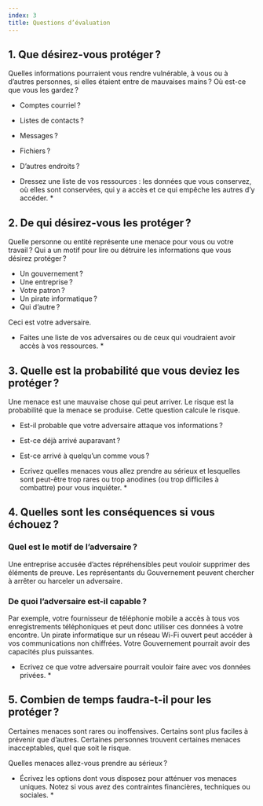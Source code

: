 ```yaml
---
index: 3
title: Questions d’évaluation
---
```

## 1. Que désirez-vous protéger ?

Quelles informations pourraient vous rendre vulnérable, à vous ou à d’autres personnes, si elles étaient entre de mauvaises mains ? Où est-ce que vous les gardez ?

* Comptes courriel ?
* Listes de contacts ?
* Messages ?
* Fichiers ?
* D’autres endroits ?

* Dressez une liste de vos ressources : les données que vous conservez, où elles sont conservées, qui y a accès et ce qui empêche les autres d’y accéder. *

## 2. De qui désirez-vous les protéger ?

Quelle personne ou entité représente une menace pour vous ou votre travail ? Qui a un motif pour lire ou détruire les informations que vous désirez protéger ?

* Un gouvernement ?
* Une entreprise ?
* Votre patron ?
* Un pirate informatique ?
* Qui d’autre ?

Ceci est votre adversaire.

* Faites une liste de vos adversaires ou de ceux qui voudraient avoir accès à vos ressources. *

## 3. Quelle est la probabilité que vous deviez les protéger ?

Une menace est une mauvaise chose qui peut arriver. Le risque est la probabilité que la menace se produise. Cette question calcule le risque.

* Est-il probable que votre adversaire attaque vos informations ?
* Est-ce déjà arrivé auparavant ?
* Est-ce arrivé à quelqu’un comme vous ?

* Ecrivez quelles menaces vous allez prendre au sérieux et lesquelles sont peut-être trop rares ou trop anodines (ou trop difficiles à combattre) pour vous inquiéter. *

## 4. Quelles sont les conséquences si vous échouez ?

### Quel est le motif de l’adversaire ?

Une entreprise accusée d’actes répréhensibles peut vouloir supprimer des éléments de preuve. Les représentants du Gouvernement peuvent chercher à arrêter ou harceler un adversaire.

### De quoi l’adversaire est-il capable ?

Par exemple, votre fournisseur de téléphonie mobile a accès à tous vos enregistrements téléphoniques et peut donc utiliser ces données à votre encontre. Un pirate informatique sur un réseau Wi-Fi ouvert peut accéder à vos communications non chiffrées. Votre Gouvernement pourrait avoir des capacités plus puissantes.

* Ecrivez ce que votre adversaire pourrait vouloir faire avec vos données privées. *

## 5. Combien de temps faudra-t-il pour les protéger ?

Certaines menaces sont rares ou inoffensives. Certains sont plus faciles à prévenir que d’autres. Certaines personnes trouvent certaines menaces inacceptables, quel que soit le risque.

Quelles menaces allez-vous prendre au sérieux ?

* Écrivez les options dont vous disposez pour atténuer vos menaces uniques. Notez si vous avez des contraintes financières, techniques ou sociales. *